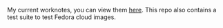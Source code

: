 My current worknotes, you can view them [here](http://worknotes.rtfd.org).
This repo also contains a test suite to test Fedora cloud images.
